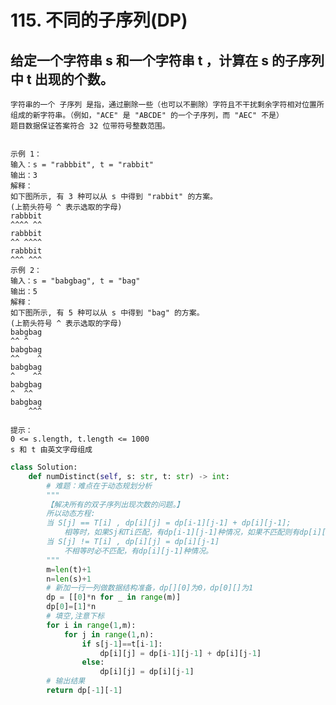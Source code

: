 # 115. 不同的子序列(DP)
## 给定一个字符串 s 和一个字符串 t ，计算在 s 的子序列中 t 出现的个数。

    字符串的一个 子序列 是指，通过删除一些（也可以不删除）字符且不干扰剩余字符相对位置所组成的新字符串。（例如，"ACE" 是 "ABCDE" 的一个子序列，而 "AEC" 不是）
    题目数据保证答案符合 32 位带符号整数范围。


    示例 1：
    输入：s = "rabbbit", t = "rabbit"
    输出：3
    解释：
    如下图所示, 有 3 种可以从 s 中得到 "rabbit" 的方案。
    (上箭头符号 ^ 表示选取的字母)
    rabbbit
    ^^^^ ^^
    rabbbit
    ^^ ^^^^
    rabbbit
    ^^^ ^^^
    示例 2：
    输入：s = "babgbag", t = "bag"
    输出：5
    解释：
    如下图所示, 有 5 种可以从 s 中得到 "bag" 的方案。 
    (上箭头符号 ^ 表示选取的字母)
    babgbag
    ^^ ^
    babgbag
    ^^    ^
    babgbag
    ^    ^^
    babgbag
    ^  ^^
    babgbag
        ^^^
     
    提示：
    0 <= s.length, t.length <= 1000
    s 和 t 由英文字母组成

```python
class Solution:
    def numDistinct(self, s: str, t: str) -> int:
        # 难题：难点在于动态规划分析
        """
        【解决所有的双子序列出现次数的问题。】
        所以动态方程:
        当 S[j] == T[i] , dp[i][j] = dp[i-1][j-1] + dp[i][j-1];
            相等时，如果Sj和Ti匹配，有dp[i-1][j-1]种情况，如果不匹配则有dp[i][j-1]种情况。
        当 S[j] != T[i] , dp[i][j] = dp[i][j-1]
            不相等时必不匹配，有dp[i][j-1]种情况。
        """
        m=len(t)+1
        n=len(s)+1
        # 新加一行一列做数据结构准备，dp[][0]为0，dp[0][]为1
        dp = [[0]*n for _ in range(m)]
        dp[0]=[1]*n
        # 填空,注意下标
        for i in range(1,m):
            for j in range(1,n):
                if s[j-1]==t[i-1]:
                    dp[i][j] = dp[i-1][j-1] + dp[i][j-1]
                else:
                    dp[i][j] = dp[i][j-1]
        # 输出结果
        return dp[-1][-1]
        
```